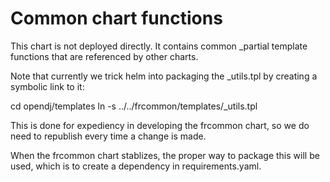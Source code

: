 # Common chart functions


This chart is not deployed directly. It contains common _partial template functions that 
are referenced by other charts. 

Note that currently we trick helm into packaging the _utils.tpl by creating a symbolic link to it:

cd opendj/templates
ln -s ../../frcommon/templates/_utils.tpl

This is done for expediency in developing the frcommon chart, so we do need to republish every time a change is made.

When the frcommon chart stablizes, the proper way to package this will be used, which is to create a dependency 
in requirements.yaml.


